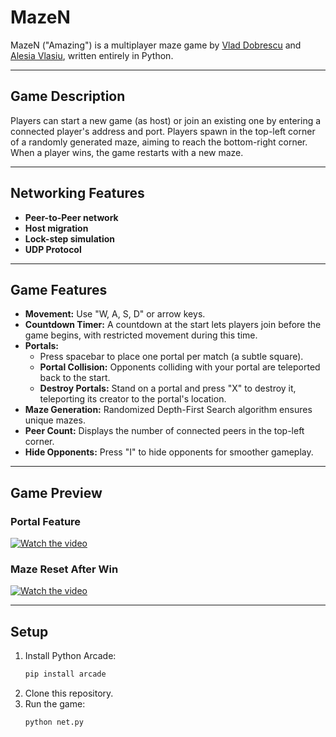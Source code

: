 # MazeN
MazeN ("Amazing") is a multiplayer maze game by [Vlad Dobrescu](https://github.com/vlad-dobrescu) and [Alesia Vlasiu](https://github.com/alesia-vlasiu), written entirely in Python.

---

## Game Description
Players can start a new game (as host) or join an existing one by entering a connected player's address and port. Players spawn in the top-left corner of a randomly generated maze, aiming to reach the bottom-right corner. When a player wins, the game restarts with a new maze.

---

## Networking Features
- **Peer-to-Peer network**  
- **Host migration**  
- **Lock-step simulation**  
- **UDP Protocol**  

---

## Game Features
- **Movement:** Use "W, A, S, D" or arrow keys.  
- **Countdown Timer:** A countdown at the start lets players join before the game begins, with restricted movement during this time.  
- **Portals:**  
  - Press spacebar to place one portal per match (a subtle square).  
  - **Portal Collision:** Opponents colliding with your portal are teleported back to the start.  
  - **Destroy Portals:** Stand on a portal and press "X" to destroy it, teleporting its creator to the portal's location.  
- **Maze Generation:** Randomized Depth-First Search algorithm ensures unique mazes.  
- **Peer Count:** Displays the number of connected peers in the top-left corner.  
- **Hide Opponents:** Press "I" to hide opponents for smoother gameplay.

---

## Game Preview
### Portal Feature
[![Watch the video](https://img.youtube.com/vi/Y4PRZb1RI3s/0.jpg)](https://www.youtube.com/watch?v=Y4PRZb1RI3s)



### Maze Reset After Win
[![Watch the video](https://img.youtube.com/vi/ZVSG6uoRkfw/0.jpg)](https://youtu.be/ZVSG6uoRkfw)

---

## Setup

1. Install Python Arcade:
   ```bash
   pip install arcade
   ```
2. Clone this repository.
3. Run the game:
   ```bash
   python net.py
   ```
